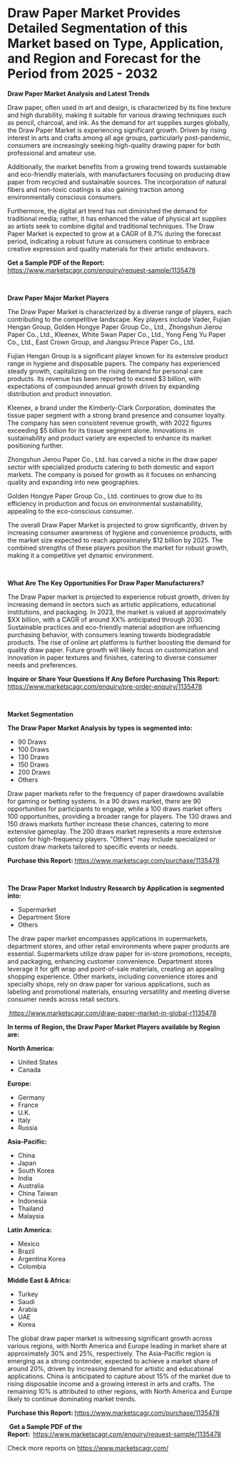 <p><h1>Draw Paper Market Provides Detailed Segmentation of this Market based on Type, Application, and Region and Forecast for the Period from 2025 - 2032</h1></p><p><strong>Draw Paper Market Analysis and Latest Trends</strong></p>
<p><p>Draw paper, often used in art and design, is characterized by its fine texture and high durability, making it suitable for various drawing techniques such as pencil, charcoal, and ink. As the demand for art supplies surges globally, the Draw Paper Market is experiencing significant growth. Driven by rising interest in arts and crafts among all age groups, particularly post-pandemic, consumers are increasingly seeking high-quality drawing paper for both professional and amateur use.</p><p>Additionally, the market benefits from a growing trend towards sustainable and eco-friendly materials, with manufacturers focusing on producing draw paper from recycled and sustainable sources. The incorporation of natural fibers and non-toxic coatings is also gaining traction among environmentally conscious consumers. </p><p>Furthermore, the digital art trend has not diminished the demand for traditional media; rather, it has enhanced the value of physical art supplies as artists seek to combine digital and traditional techniques. The Draw Paper Market is expected to grow at a CAGR of 8.7% during the forecast period, indicating a robust future as consumers continue to embrace creative expression and quality materials for their artistic endeavors.</p></p>
<p><strong>Get a Sample PDF of the Report:&nbsp;</strong> <a href="https://www.marketscagr.com/enquiry/request-sample/1135478?utm_campaign=3166&utm_medium=2&utm_source=Github&utm_content=ia&utm_term=04042025&utm_id=draw-paper">https://www.marketscagr.com/enquiry/request-sample/1135478</a></p>
<p>&nbsp;</p>
<p><strong>Draw Paper Major Market Players</strong></p>
<p><p>The Draw Paper Market is characterized by a diverse range of players, each contributing to the competitive landscape. Key players include Vader, Fujian Hengan Group, Golden Hongye Paper Group Co., Ltd., Zhongshun Jierou Paper Co., Ltd., Kleenex, White Swan Paper Co., Ltd., Yong Feng Yu Paper Co., Ltd., East Crown Group, and Jiangsu Prince Paper Co., Ltd.</p><p>Fujian Hengan Group is a significant player known for its extensive product range in hygiene and disposable papers. The company has experienced steady growth, capitalizing on the rising demand for personal care products. Its revenue has been reported to exceed $3 billion, with expectations of compounded annual growth driven by expanding distribution and product innovation.</p><p>Kleenex, a brand under the Kimberly-Clark Corporation, dominates the tissue paper segment with a strong brand presence and consumer loyalty. The company has seen consistent revenue growth, with 2022 figures exceeding $5 billion for its tissue segment alone. Innovations in sustainability and product variety are expected to enhance its market positioning further.</p><p>Zhongshun Jierou Paper Co., Ltd. has carved a niche in the draw paper sector with specialized products catering to both domestic and export markets. The company is poised for growth as it focuses on enhancing quality and expanding into new geographies.</p><p>Golden Hongye Paper Group Co., Ltd. continues to grow due to its efficiency in production and focus on environmental sustainability, appealing to the eco-conscious consumer.</p><p>The overall Draw Paper Market is projected to grow significantly, driven by increasing consumer awareness of hygiene and convenience products, with the market size expected to reach approximately $12 billion by 2025. The combined strengths of these players position the market for robust growth, making it a competitive yet dynamic environment.</p></p>
<p>&nbsp;</p>
<p><strong>What Are The Key Opportunities For Draw Paper Manufacturers?</strong></p>
<p><p>The Draw Paper market is projected to experience robust growth, driven by increasing demand in sectors such as artistic applications, educational institutions, and packaging. In 2023, the market is valued at approximately $XX billion, with a CAGR of around XX% anticipated through 2030. Sustainable practices and eco-friendly material adoption are influencing purchasing behavior, with consumers leaning towards biodegradable products. The rise of online art platforms is further boosting the demand for quality draw paper. Future growth will likely focus on customization and innovation in paper textures and finishes, catering to diverse consumer needs and preferences.</p></p>
<p><strong>Inquire or Share Your Questions If Any Before Purchasing This Report:</strong> <a href="https://www.marketscagr.com/enquiry/pre-order-enquiry/1135478?utm_campaign=3166&utm_medium=2&utm_source=Github&utm_content=ia&utm_term=04042025&utm_id=draw-paper">https://www.marketscagr.com/enquiry/pre-order-enquiry/1135478</a></p>
<p>&nbsp;</p>
<p><strong>Market Segmentation</strong></p>
<p><strong>The Draw Paper Market Analysis by types is segmented into:</strong></p>
<p><ul><li>90 Draws</li><li>100 Draws</li><li>130 Draws</li><li>150 Draws</li><li>200 Draws</li><li>Others</li></ul></p>
<p><p>Draw paper markets refer to the frequency of paper drawdowns available for gaming or betting systems. In a 90 draws market, there are 90 opportunities for participants to engage, while a 100 draws market offers 100 opportunities, providing a broader range for players. The 130 draws and 150 draws markets further increase these chances, catering to more extensive gameplay. The 200 draws market represents a more extensive option for high-frequency players. "Others" may include specialized or custom draw markets tailored to specific events or needs.</p></p>
<p><strong>Purchase this Report:&nbsp;</strong><a href="https://www.marketscagr.com/purchase/1135478?utm_campaign=3166&utm_medium=2&utm_source=Github&utm_content=ia&utm_term=04042025&utm_id=draw-paper">https://www.marketscagr.com/purchase/1135478</a></p>
<p>&nbsp;</p>
<p><strong>The Draw Paper Market Industry Research by Application is segmented into:</strong></p>
<p><ul><li>Supermarket</li><li>Department Store</li><li>Others</li></ul></p>
<p><p>The draw paper market encompasses applications in supermarkets, department stores, and other retail environments where paper products are essential. Supermarkets utilize draw paper for in-store promotions, receipts, and packaging, enhancing customer convenience. Department stores leverage it for gift wrap and point-of-sale materials, creating an appealing shopping experience. Other markets, including convenience stores and specialty shops, rely on draw paper for various applications, such as labeling and promotional materials, ensuring versatility and meeting diverse consumer needs across retail sectors.</p></p>
<p><a href="https://www.marketscagr.com/draw-paper-market-in-global-r1135478?utm_campaign=3166&utm_medium=2&utm_source=Github&utm_content=ia&utm_term=04042025&utm_id=draw-paper">&nbsp;https://www.marketscagr.com/draw-paper-market-in-global-r1135478</a></p>
<p><strong>In terms of Region, the Draw Paper Market Players available by Region are:</strong></p>
<p>
    <p> <strong> North America: </strong>
        <ul>
            <li>United States</li>
            <li>Canada</li>
        </ul>
        </p> 
    <p> <strong> Europe: </strong>
        <ul>
            <li>Germany</li>
            <li>France</li>
            <li>U.K.</li>
            <li>Italy</li>
            <li>Russia</li>
        </ul>
        </p> 
    <p> <strong> Asia-Pacific: </strong>
        <ul>
            <li>China</li>
            <li>Japan</li>
            <li>South Korea</li>
            <li>India</li>
            <li>Australia</li>
            <li>China Taiwan</li>
            <li>Indonesia</li>
            <li>Thailand</li>
            <li>Malaysia</li>
        </ul>
        </p> 
    <p> <strong> Latin America: </strong>
        <ul>
            <li>Mexico</li>
            <li>Brazil</li>
            <li>Argentina Korea</li>
            <li>Colombia</li>
        </ul>
        </p> 
    <p> <strong> Middle East & Africa: </strong>
        <ul>
            <li>Turkey</li>
            <li>Saudi</li>
            <li>Arabia</li>
            <li>UAE</li>
            <li>Korea</li>
        </ul>
    </p>
    </p>
<p><p>The global draw paper market is witnessing significant growth across various regions, with North America and Europe leading in market share at approximately 30% and 25%, respectively. The Asia-Pacific region is emerging as a strong contender, expected to achieve a market share of around 20%, driven by increasing demand for artistic and educational applications. China is anticipated to capture about 15% of the market due to rising disposable income and a growing interest in arts and crafts. The remaining 10% is attributed to other regions, with North America and Europe likely to continue dominating market trends.</p></p>
<p><strong>Purchase this Report: </strong><a href="https://www.marketscagr.com/purchase/1135478?utm_campaign=3166&utm_medium=2&utm_source=Github&utm_content=ia&utm_term=04042025&utm_id=draw-paper">https://www.marketscagr.com/purchase/1135478</a></p>
<p>&nbsp;<strong>Get a Sample PDF of the Report:&nbsp;&nbsp;</strong><a href="https://www.marketscagr.com/enquiry/request-sample/1135478?utm_campaign=3166&utm_medium=2&utm_source=Github&utm_content=ia&utm_term=04042025&utm_id=draw-paper">https://www.marketscagr.com/enquiry/request-sample/1135478</a></p>
<p><strong></strong></p>
<p>Check more reports on <a href="https://www.marketscagr.com/?utm_campaign=3166&utm_medium=2&utm_source=Github&utm_content=ia&utm_term=04042025&utm_id=draw-paper">https://www.marketscagr.com/</a></p>